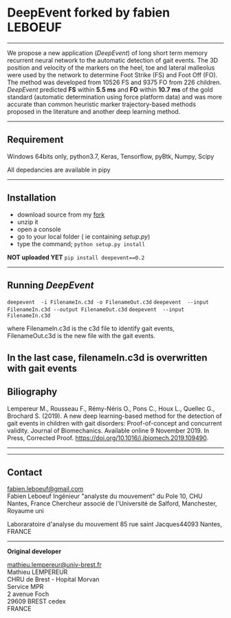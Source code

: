 # DeepEvent forked by fabien LEBOEUF

---
We propose a new application (_DeepEvent_) of long short term memory recurrent neural network to the automatic detection of gait events.
The 3D position and velocity of the markers on the heel, toe and lateral malleolus were used by the network to determine Foot Strike (FS) and Foot Off (FO).
The method was developed from  10526 FS and 9375 FO from 226 children. _DeepEvent_ predicted **FS** within **5.5 ms** and **FO** within **10.7 ms** of the gold standard (automatic determination using force platform data) and was more accurate than common heuristic marker trajectory-based methods proposed in the literature and another deep learning method.

---
## Requirement


Windows 64bits only, python3.7, Keras, Tensorflow, pyBtk, Numpy, Scipy

All depedancies are available in pipy  


---
## Installation

 - download source from my [fork](https://github.com/aaa34169/deepevent)
 - unzip it
 - open a console
 - go to your local folder ( ie containing *setup.py*)
 - type the command;
 `python setup.py install`


**NOT uploaded YET** `pip install deepevent==0.2`

---
## Running _DeepEvent_
`deepevent  -i FilenameIn.c3d -o FilenameOut.c3d`
`deepevent  --input FilenameIn.c3d --output FilenameOut.c3d`
`deepevent  --input FilenameIn.c3d`

where FilenameIn.c3d is the c3d file to identify gait events, FilenameOut.c3d is the new file with the gait events.

In the last case, filenameIn.c3d is overwritten with gait events
---
## Biliography
Lempereur M., Rousseau F., Rémy-Néris O., Pons C., Houx L., Quellec G., Brochard S. (2019). A new deep learning-based method for the detection of gait events in children with gait disorders: Proof-of-concept and concurrent validity. Journal of Biomechanics. Available online 9 November 2019. In Press, Corrected Proof. https://doi.org/10.1016/j.jbiomech.2019.109490.

---

---
## Contact

[fabien.leboeuf@gmail.com](mailto:fabien.leboeuf@gmail.com)  
Fabien Leboeuf
Ingénieur "analyste du mouvement" du Pole 10, CHU Nantes, France
Chercheur associé de l'Université de Salford, Manchester, Royaume uni

Laboraratoire d'analyse du mouvement
85 rue saint Jacques44093 Nantes, FRANCE

--------------------
**Original developer**

[mathieu.lempereur@univ-brest.fr](mailto:mathieu.lemepreur@univ-brest.fr)  
Mathieu LEMPEREUR  
CHRU de Brest - Hopital Morvan  
Service MPR  
2 avenue Foch  
29609 BREST cedex  
FRANCE
